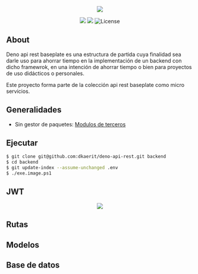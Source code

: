 <center><img src="https://i.imgur.com/GtgLBvg.png"></center>

<p align="center">
<img src="https://img.shields.io/github/commit-activity/y/dkaerit/deno-api-rest?color=17a8c8">
<img src="https://img.shields.io/github/downloads/dkaerit/deno-api-rest/total?color=17a8c8">
<img src="https://img.shields.io/badge/license-MIT-17a8c8" alt="License">
</p>

## About

Deno api rest baseplate es una estructura de partida cuya finalidad sea darle uso para ahorrar tiempo en la implementación de un backend con dicho framewrok, en una intención de ahorrar tiempo o bien para proyectos de uso didácticos o personales. 

Este proyecto forma parte de la colección api rest baseplate como micro servicios.

## Generalidades
  * Sin gestor de paquetes: [Modulos de terceros](https://deno.land/x)

## Ejecutar

```bash
$ git clone git@github.com:dkaerit/deno-api-rest.git backend
$ cd backend
$ git update-index --assume-unchanged .env
$ ./exe.image.ps1
```

## JWT
<center><img src="https://user-images.githubusercontent.com/24440929/150576833-31780ed7-a23f-4e28-9abf-73985da4a563.png"></center>

## Rutas

## Modelos

## Base de datos
